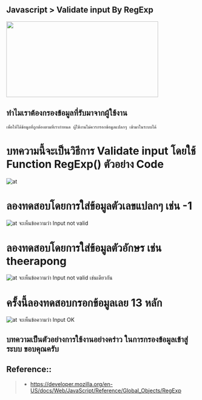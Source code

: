 ## Javascript > Validate input By RegExp

<img align="center" width="400" height="200" src="https://devtech95.github.io/Day1_Validate_input/Pic/Javascript.gif">

##  ทำไมเราต้องกรองข้อมูลที่รับมาจากผู้ใช้งาน
    เพื่อให้ได้ข้อมูลที่ถูกต้องตามที่เรากำหนด ผู้ใช้งานไม่ควรกรอกข้อมูลแปลกๆ เข้ามาในระบบได้

# บทความนี้จะเป็นวิธีการ Validate input โดยใช้ Function RegExp() ตัวอย่าง Code
![at](https://devtech95.github.io/Day1_Validate_input/Pic/CodeRegExp.PNG)

# ลองทดสอบโดยการใส่ข้อมูลตัวเลขแปลกๆ เช่น  -1
![at](https://devtech95.github.io/Day1_Validate_input/Pic/IncorrectRegExp.PNG)
จะเห็นข้อความว่า Input not valid 

# ลองทดสอบโดยการใส่ข้อมูลตัวอักษร เช่น theerapong
![at](https://devtech95.github.io/Day1_Validate_input/Pic/IncorrectRegExp2.PNG)
จะเห็นข้อความว่า Input not valid เช่นเดียวกัน

# ครั้งนี้ลองทดสอบกรอกข้อมูลเลย 13 หลัก
![at](https://devtech95.github.io/Day1_Validate_input/Pic/correctRegExp.PNG)
จะเห็นข้อความว่า Input OK

## บทความเป็นตัวอย่างการใช้งานอย่างคร่าว ในการกรองข้อมูลเข้าสู่ระบบ ขอบคุณครับ


Reference::
---------------------------------------
> - https://developer.mozilla.org/en-US/docs/Web/JavaScript/Reference/Global_Objects/RegExp
